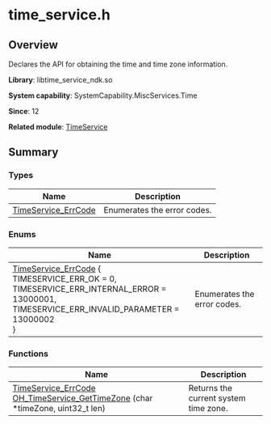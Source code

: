 # time_service.h


## Overview

Declares the API for obtaining the time and time zone information.

**Library**: libtime_service_ndk.so

**System capability**: SystemCapability.MiscServices.Time

**Since**: 12

**Related module**: [TimeService](_time_service.md)


## Summary


### Types

| Name| Description| 
| -------- | -------- |
|[TimeService_ErrCode](_time_service.md#timeservice_errcode)| Enumerates the error codes.| 


### Enums

| Name| Description| 
| -------- | -------- |
| [TimeService_ErrCode](_time_service.md#timeservice_errcode) {<br>TIMESERVICE_ERR_OK = 0,<br>TIMESERVICE_ERR_INTERNAL_ERROR = 13000001,<br>TIMESERVICE_ERR_INVALID_PARAMETER = 13000002<br>} | Enumerates the error codes.| 


### Functions

| Name| Description| 
| -------- | -------- |
| [TimeService_ErrCode](_time_service.md#timeservice_errcode) [OH_TimeService_GetTimeZone](_time_service.md#oh_timeservice_gettimezone) (char \*timeZone, uint32_t len) | Returns the current system time zone.| 
